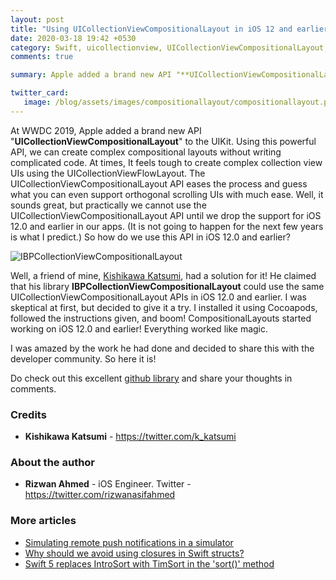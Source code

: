 ```yaml
---
layout: post
title: "Using UICollectionViewCompositionalLayout in iOS 12 and earlier"
date: 2020-03-18 19:42 +0530
category: Swift, uicollectionview, UICollectionViewCompositionalLayout, collection view, compositional layouts 
comments: true

summary: Apple added a brand new API "**UICollectionViewCompositionalLayout**" to the UIKit. Well how do we use it in iOS 12.0 and earlier? Well, lets find out. 

twitter_card:
   image: /blog/assets/images/compositionallayout/compositionallayout.png
---
```


At WWDC 2019, Apple added a brand new API "**UICollectionViewCompositionalLayout**" to the UIKit. Using this powerful API, we can create complex compositional layouts without writing complicated code. At times, It feels tough to create complex collection view UIs using the UICollectionViewFlowLayout. The UICollectionViewCompositionalLayout API eases the process and guess what you can even support orthogonal scrolling UIs with much ease. Well, it sounds great, but practically we cannot use the UICollectionViewCompositionalLayout API until we drop the support for iOS 12.0 and earlier in our apps. (It is not going to happen for the next few years is what I predict.) So how do we use this API in iOS 12.0 and earlier?

![IBPCollectionViewCompositionalLayout](/blog/assets/images/compositionallayout/compositionallayout.png)

Well, a friend of mine, [Kishikawa Katsumi](https://twitter.com/k_katsumi), had a solution for it! He claimed that his library **IBPCollectionViewCompositionalLayout** could use the same UICollectionViewCompositionalLayout APIs in iOS 12.0 and earlier. I was skeptical at first, but decided to give it a try.
I installed it using Cocoapods, followed the instructions given, and boom! CompositionalLayouts started working on iOS 12.0 and earlier!  Everything worked like magic.

I was amazed by the work he had done and decided to share this with the developer community. So here it is!

Do check out this excellent [github library](https://github.com/kishikawakatsumi/IBPCollectionViewCompositionalLayout)  and share your thoughts in comments.

### Credits

- **Kishikawa Katsumi** - <https://twitter.com/k_katsumi>

### About the author

- **Rizwan Ahmed** - iOS Engineer. Twitter - <https://twitter.com/rizwanasifahmed>

### More articles

- [Simulating remote push notifications in a simulator](/blog/2020/02/13/simulating-remote-push-notifications-in-a-simulator/)
- [Why should we avoid using closures in Swift structs?](/blog/2020/01/11/why-should-we-avoid-using-closures-in-swift-structs/)
- [Swift 5 replaces IntroSort with TimSort in the 'sort()' method](/blog/2019/09/29/swift-5-replaces-introsort-with-timsort-in-the-sort-method/)
